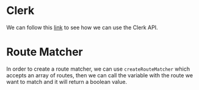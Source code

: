 
# Clerk
We can follow this [link](https://clerk.com/docs/quickstarts/nextjs) to see how we can use the Clerk API.

# Route Matcher
In order to create a route matcher, we can use `createRouteMatcher` which accepts an array of routes, then we can call the 
variable with the route we want to match and it will return a boolean value.
